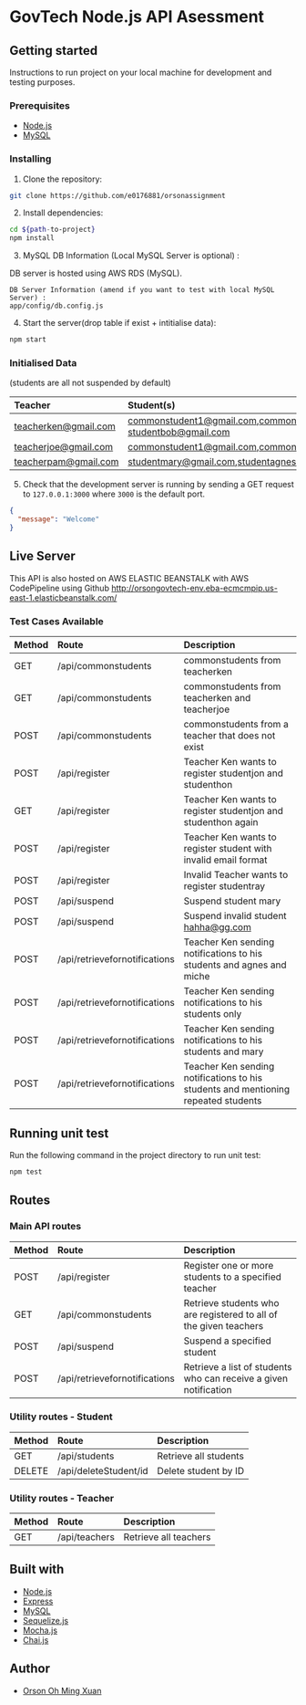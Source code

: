 # GovTech Node.js API Asessment

## Getting started

Instructions to run project on your local machine for development and testing purposes. 

### Prerequisites

- [Node.js](https://nodejs.org/en/download/)
- [MySQL](https://dev.mysql.com/downloads/mysql/)

### Installing

1. Clone the repository:

```bash
git clone https://github.com/e0176881/orsonassignment
```

2. Install dependencies:

```bash
cd ${path-to-project}
npm install
```
3. MySQL DB Information (Local MySQL Server is optional) : 

DB server is hosted using AWS RDS (MySQL). 

```
DB Server Information (amend if you want to test with local MySQL Server) : 
app/config/db.config.js
```
4. Start the server(drop table if exist + intitialise data):

```bash
npm start
```
### Initialised Data
(students are all not suspended by default)

| Teacher                       | Student(s)                                                      
| :---------------------------- | :---------------------------------------------------------------------------------------------------------------
| teacherken@gmail.com          | commonstudent1@gmail.com,commonstudent2@gmail.com,student_only_under_teacher_ken@gmail.com, studentbob@gmail.com                               
| teacherjoe@gmail.com          | commonstudent1@gmail.com,commonstudent2@gmail.com                   
| teacherpam@gmail.com          | studentmary@gmail.com,studentagnes@gmail.com,studentmiche@gmail.com           




5. Check that the development server is running by sending a GET request to `127.0.0.1:3000` where `3000` is the default port.

```json
{
  "message": "Welcome"
}
```
## Live Server
This API is also hosted on AWS ELASTIC BEANSTALK with AWS CodePipeline using Github
http://orsongovtech-env.eba-ecmcmpip.us-east-1.elasticbeanstalk.com/


### Test Cases Available


| Method | Route                         | Description                                                       
| :----- | :---------------------------- | :---------------------------------------------------------------- 
| GET    | /api/commonstudents           | commonstudents from teacherken                                   
| GET    | /api/commonstudents           | commonstudents from teacherken and teacherjoe  
| POST   | /api/commonstudents           | commonstudents from a teacher that does not exist 
| POST   | /api/register                 | Teacher Ken wants to register studentjon and studenthon           
| GET    | /api/register                 | Teacher Ken wants to register studentjon and studenthon again 
| POST   | /api/register                 | Teacher Ken wants to register student with invalid email format 
| POST   | /api/register                 | Invalid Teacher wants to register studentray 
| POST   | /api/suspend | Suspend student mary  
| POST   | /api/suspend | Suspend invalid student hahha@gg.com  
| POST   | /api/retrievefornotifications| Teacher Ken sending notifications to his students and agnes and miche 
| POST   | /api/retrievefornotifications| Teacher Ken sending notifications to his students only  
| POST   | /api/retrievefornotifications| Teacher Ken sending notifications to his students and mary  
| POST   | /api/retrievefornotifications| Teacher Ken sending notifications to his students and mentioning repeated students  


## Running unit test

Run the following command in the project directory to run unit test:

```bash
npm test
```

## Routes

### Main API routes

| Method | Route                         | Description                                                       |
| :----- | :---------------------------- | :---------------------------------------------------------------- |
| POST   | /api/register                 | Register one or more students to a specified teacher              |
| GET    | /api/commonstudents           | Retrieve students who are registered to all of the given teachers |
| POST   | /api/suspend                  | Suspend a specified student                                       |
| POST   | /api/retrievefornotifications | Retrieve a list of students who can receive a given notification  |

### Utility routes - Student

| Method | Route            | Description                                         |
| :----- | :--------------- | :-------------------------------------------------- |
| GET    | /api/students     | Retrieve all students                               |
| DELETE    | /api/deleteStudent/id     | Delete student by ID                             |


### Utility routes - Teacher

| Method | Route            | Description                                         |
| :----- | :--------------- | :-------------------------------------------------- |
| GET    | /api/teachers     | Retrieve all teachers                               |

## Built with

- [Node.js](https://nodejs.org/en/download/)
- [Express](https://expressjs.com/)
- [MySQL](https://dev.mysql.com/downloads/mysql/)
- [Sequelize.js](https://sequelize.org/)
- [Mocha.js](https://mochajs.org/)
- [Chai.js](https://www.chaijs.com/)

## Author

- [Orson Oh Ming Xuan](https://github.com/e0176881)

